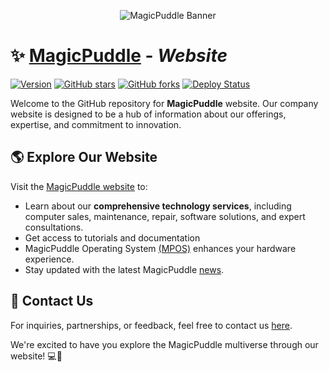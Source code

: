 <p align="center">
  <img src="https://github.com/MagicPuddle/media/blob/875e5e99f1e108c12e5da44c4e8a571af9ca7776/banner.png" alt="MagicPuddle Banner">
</p>

# :sparkles: [MagicPuddle](https://magicpuddle.netlify.app/) - *Website*

[![Version](https://img.shields.io/badge/version-0.0.2-indigo.svg)](https://semver.org/)
[![GitHub stars](https://img.shields.io/github/stars/MagicPuddle/www.svg)](https://github.com/UMagicPuddle/www/stargazers)
[![GitHub forks](https://img.shields.io/github/forks/MagicPuddle/www.svg)](https://github.com/MagicPuddle/www/network)
[![Deploy Status](https://api.netlify.com/api/v1/badges/44707b37-16ac-4137-b85b-f4c469a97b77/deploy-status)](https://app.netlify.com/sites/magicpuddle/deploys)
<!--[![Downloads](https://img.shields.io/github/downloads/MagicPuddle/www/total.svg)](https://github.com/MagicPuddle/www/releases)-->


Welcome to the GitHub repository for **MagicPuddle** website. Our company website is designed to be a hub of information about our offerings, expertise, and commitment to innovation. 

## :earth_americas: Explore Our Website

Visit the [MagicPuddle website](https://magicpuddle.netlify.app/) to:

- Learn about our **comprehensive technology services**, including computer sales, maintenance, repair, software solutions, and expert consultations.
- Get access to tutorials and documentation
- MagicPuddle Operating System [(MPOS)](https://magicpuddle.netlify.app/mpos) enhances your hardware experience.
- Stay updated with the latest MagicPuddle [news](https://magicpuddle.netlify.app/news).

## :email: Contact Us

For inquiries, partnerships, or feedback, feel free to contact us [here](https://magicpuddle.netlify.app/contact).

We're excited to have you explore the MagicPuddle multiverse through our website! :computer::rocket:
